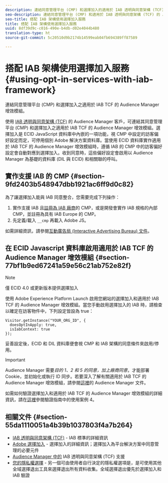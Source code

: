 ```yaml
---
description: 連結同意管理平台 (CMP) 和選擇加入的適用於 IAB 透明與同意架構 (TCF) Audience Manager 增效模組。
seo-description: 連結同意管理平台 (CMP) 和適用於 IAB 透明與同意架構 (TCF) 的 Audience Manager 增效模組。
seo-title: 搭配 IAB 架構使用選擇加入服務
title: 搭配 IAB 架構使用選擇加入服務
uuid: 8df39d9c-c016-490e-b4db-d02e4044b480
translation-type: ht
source-git-commit: 5c20510d9b2174b14599eab04fb694389ff87589

---
```



# 搭配 IAB 架構使用選擇加入服務{#using-opt-in-services-with-iab-framework}

連結同意管理平台 (CMP) 和選擇加入之適用於 IAB TCF 的 Audience Manager 增效模組。

使用 [IAB 透明與同意架構 (TCF)](https://iabtechlab.com/standards/gdpr-transparency-and-consent-framework/) 的 Audience Manager 客戶，可連結其同意管理平台 (CMP) 和選擇加入之適用於 IAB TCF 的 Audience Manager 增效模組。選擇加入是 ECID JavaScript 資料庫中內嵌的一項功能，視 CMP 中設定的訪客偏好設定而定，可停用個別 Adobe 解決方案資料庫。當使用 ECID 資料庫實作適用於 IAB TCF 的 Audience Manager 增效模組時，遵循 IAB 的 CMP 中的訪客偏好設定會自動對應到選擇加入。收到同意時，這些偏好設定會啟用以 Audience Manager 為基礎的資料庫 (DIL 與 ECID) 和相關聯的呼叫。

## 實作支援 IAB 的 CMP {#section-9fd2403b548947dbb1921ac6ff9d0c82}

為了讓選擇加入能與 IAB 同意整合，您需要完成下列操作：

1. 實作支援 IAB 且[註冊為 IAB 廠商](https://vendorlist.consensu.org/vendorlist.json)的 CMP，或是開發會實作 IAB 規格的內部 CMP，並註冊為具有 IAB Europe 的 CMP。
1. 先定義/載入 `__cmp` 再載入 Adobe JS。

如需詳細資訊，請參閱[互動廣告局 (Interactive Advertising Bureau) 文件](https://github.com/InteractiveAdvertisingBureau/GDPR-Transparency-and-Consent-Framework/blob/master/v1.1%20Implementation%20Guidelines.md)。

## 在 ECID Javascript 資料庫啟用適用於 IAB TCF 的 Audience Manager 增效模組 {#section-77bf1b9ed67241a59e56c21ab752e82f}

>[!NOTE]
>
>僅 ECID 4.0 或更新版本提供選擇加入

使用 Adobe Experience Platform Launch 啟用您網站的選擇加入和適用於 IAB TCF 的 Audience Manager 增效模組。當您手動啟用選擇加入的 IAB 時，請檢查以確定在訪客物件中，下列設定皆設為 true：

```
Visitor.getInstance("YOUR_ORG_ID", {  
  doesOptInApply: true,   
  isIabContext: true   
});
```

妥善設定後，ECID 和 DIL 資料庫便會視 CMP 和 IAB 架構的同意條件來啟用/停用。

>[!IMPORTANT]
>
>Audience Manager 需要&#x200B;*目的 1、2 和 5 的同意，加上廠商同意*，才能部署 Cookie，並初始化或執行 ID 同步。若要深入了解有關適用於 IAB TCF 的 Audience Manager 增效模組，請參閱[這裡](https://docs.adobe.com/help/zh-Hant/audience-manager/user-guide/overview/gdpr/aam-iab-plugin.html)的 Audience Manager 文件。

如需如何驗證選擇加入和適用於 IAB TCF 的 Audience Manager 增效模組的詳細資訊，請在[這裡](../../implementation-guides/opt-in-service/testing-optin-and-iab-plugin.md#section-ca5c6f92fbdf4fd29b4acb6b644efbd0)參閱驗證指南中的使用案例 4。

## 相關文件 {#section-55da1110051a4b39b1037803f4a7b264}

* [IAB 透明與同意架構 (TCF)](https://iabtechlab.com/standards/gdpr-transparency-and-consent-framework/) - IAB 標準的詳細資訊
* [Adobe 選擇加入](../../implementation-guides/opt-in-service/optin-overview.md#concept-f9b5db0d27a245fbadd3e19162319360) - 選擇加入的詳細資訊；選擇加入為平台解決方案中同意管理的必要元件
* [Audience Manager 中的](https://docs.adobe.com/content/help/zh-Hant/audience-manager/user-guide/overview/data-privacy/consent-management/aam-iab-plugin.html) IAB 透明與同意架構 (TCF) 支援
* [您的隱私權選擇](https://www.adobe.com/tw/privacy/opt-out.html#customeruse) - 另一個可由使用者自行決定的隱私權選項是，是可使用其他全域選擇退出工具來選擇退出所有資料收集。全域選擇退出優先於選擇加入和 IAB 驗證

